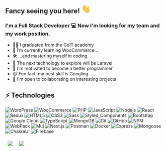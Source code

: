## Fancy seeing you here! <img src="./wave.gif" width="30">

### I'm a Full Stack Developer 💻 Now I'm looking for my team and my work position.

- 👨‍🎓 I graduated from the GoIT academy
- 🔭 I’m currently learning WooCommerce...
- 🛠 ...and mastering myself in coding
- 🚀 The next technology to explore will be Laravel
- 🤔 I'm motivated to become a better programmer
- 😄 Fun fact: my best skill is Googling
- 🤝 I'm open to collaborating on interesting projects
  <!-- 📫 How to reach me:  -->
  <!-- - 🖥️ See my portfolio at my repositories -->
   <!-- 🌱 I’m currently learning everything 🤣 -->

## ⚡ Technologies

![WordPress](https://img.shields.io/badge/-WordPress-21759B?style=flat-square&logo=wordpress) ![WooCommerce](https://img.shields.io/badge/-WooCommerce-96588A?style=flat-square&logo=woocommerce) ![PHP](https://img.shields.io/badge/-PHP-777BB4?style=flat-square&logo=php) ![JavaScript](https://img.shields.io/badge/-JavaScript-black?style=flat-square&logo=javascript) ![Nodejs](https://img.shields.io/badge/-Nodejs-43853d?style=flat-square&logo=Node.js&logoColor=white) ![React](https://img.shields.io/badge/-React-45b8d8?style=flat-square&logo=react&logoColor=white) ![Redux](https://img.shields.io/badge/-Redux-764ABC?style=flat-square&logo=redux&logoColor=white) ![HTML5](https://img.shields.io/badge/-HTML5-E34F26?style=flat-square&logo=html5&logoColor=white) ![CSS3](https://img.shields.io/badge/-CSS3-1572B6?style=flat-square&logo=css3) ![Sass](https://img.shields.io/badge/-Sass-CC6699?style=flat-square&logo=sass&logoColor=white) ![Styled_Components](https://img.shields.io/badge/-Styled_Components-db7092?style=flat-square&logo=styled-components&logoColor=white) ![Bootstrap](https://img.shields.io/badge/-Bootstrap-563D7C?style=flat-square&logo=bootstrap) ![Google Cloud](https://img.shields.io/badge/Google%20Cloud-black?style=flat-square&logo=google-cloud) ![TypeScript](https://img.shields.io/badge/-TypeScript-007ACC?style=flat-square&logo=typescript&logoColor=white) ![MongoDB](https://img.shields.io/badge/-MongoDB-black?style=flat-square&logo=mongodb) ![Git](https://img.shields.io/badge/-Git-F44D27?style=flat-square&logo=Git&logoColor=white) ![GitHub](https://img.shields.io/badge/-GitHub-181717?style=flat-square&logo=github) ![NPM](https://img.shields.io/badge/-NPM-CB3837?style=flat-square&logo=NPM&logoColor=white) ![WebPack](https://img.shields.io/badge/-WebPack-1C78C0?style=flat-square&logo=WebPack&logoColor=white) ![Mui](https://img.shields.io/badge/-Mui-2196f3?style=flat-square&logo=Mui&logoColor=white) ![Next.js](https://img.shields.io/badge/-Next.js-454a52?style=flat-square&logo=Next.js&logoColor=white) ![Postman](https://img.shields.io/badge/-Postman-ef5b25?style=flat-square&logo=Postman&logoColor=white) ![Docker](https://img.shields.io/badge/-Docker-black?style=flat-square&logo=docker) ![Express](https://img.shields.io/badge/-Express-dfe1e6?style=flat-square&logo=Express&logoColor=white) ![Mongoose](https://img.shields.io/badge/-Mongoose-8a4348?style=flat-square&logo=Mongoose&logoColor=white) ![ChakraUI](https://img.shields.io/badge/-ChakraUI-57b59c?style=flat-square&logo=ChakraUI&logoColor=white) ![Firebase](https://img.shields.io/badge/-Firebase-edd70e?style=flat-square&logo=Firebase&logoColor=white)

<div display="flex" flex-wrap="nowrap">
  <img align="center"  style="margin:0.5rem" src="https://github-readme-stats.vercel.app/api?username=Yevhenii2022&show_icons=true&title_color=fff&theme=vue-dark&icon_color=2196f3&text_color=9f9f9f&hide=issues" />
  
  <img align="center" style="margin:0.5rem" src="https://github-readme-stats.vercel.app/api/top-langs/?username=Yevhenii2022&layout=compact&theme=vue-dark&title_color=fff&text_color=9f9f9f" />
</div>


